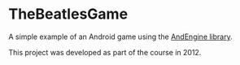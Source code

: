 # TheBeatlesGame

A simple example of an Android game using the [AndEngine library](http://www.andengine.org/).

This project was developed as part of the course in 2012.
